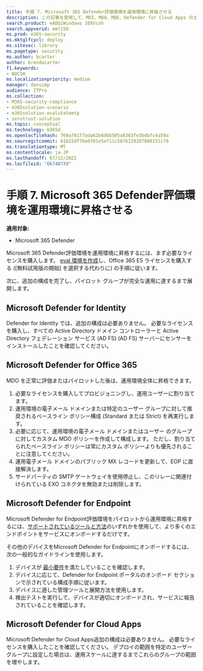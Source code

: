 ```yaml
---
title: 手順 7. Microsoft 365 Defender評価環境を運用環境に昇格させる
description: この記事を使用して、MDI、MDO、MDE、Defender for Cloud Apps のエベルを、Microsoft 365 Defenderまたは M365D のライブ環境に昇格させます。
search.product: eADQiWindows 10XVcnh
search.appverid: met150
ms.prod: m365-security
ms.mktglfcycl: deploy
ms.sitesec: library
ms.pagetype: security
ms.author: bcarter
author: brendacarter
f1.keywords:
- NOCSH
ms.localizationpriority: medium
manager: dansimp
audience: ITPro
ms.collection:
- M365-security-compliance
- m365solution-scenario
- m365solution-evalutatemtp
- zerotrust-solution
ms.topic: conceptual
ms.technology: m365d
ms.openlocfilehash: 769a70177ada62b4dbb505a8363fe3bdbfc4a59a
ms.sourcegitcommit: 61b22df76e0f81e5ef11c587b129287886151c79
ms.translationtype: MT
ms.contentlocale: ja-JP
ms.lasthandoff: 07/12/2022
ms.locfileid: "66748739"
---
```

# <a name="step-7-promote-your-microsoft-365-defender-evaluation-environment-to-production"></a>手順 7. Microsoft 365 Defender評価環境を運用環境に昇格させる

**適用対象:**
- Microsoft 365 Defender

Microsoft 365 Defender評価環境を運用環境に昇格するには、まず必要なライセンスを購入します。 [eval 環境を作成](eval-create-eval-environment.md)し、Office 365 E5 ライセンスを購入する ([無料試用版の開始] を選択する代わりに) の手順に従います。

次に、追加の構成を完了し、パイロット グループが完全な運用に達するまで展開します。

## <a name="microsoft-defender-for-identity"></a>Microsoft Defender for Identity

Defender for Identity では、追加の構成は必要ありません。 必要なライセンスを購入し、すべての Active Directory ドメイン コントローラーと Active Directory フェデレーション サービス (AD FS) (AD FS) サーバーにセンサーをインストールしたことを確認してください。

## <a name="microsoft-defender-for-office-365"></a>Microsoft Defender for Office 365

MDO を正常に評価またはパイロットした後は、運用環境全体に昇格できます。

1. 必要なライセンスを購入してプロビジョニングし、運用ユーザーに割り当てます。
2. 運用環境の電子メール ドメインまたは特定のユーザー グループに対して推奨されるベースライン ポリシー構成 (Standard または Strict) を再実行します。
3. 必要に応じて、運用環境の電子メール ドメインまたはユーザー のグループに対してカスタム MDO ポリシーを作成して構成します。  ただし、割り当てられたベースライン ポリシーは常にカスタム ポリシーよりも優先されることに注意してください。
4. 運用電子メール ドメインのパブリック MX レコードを更新して、EOP に直接解決します。
5. サードパーティの SMTP ゲートウェイを使用停止し、このリレーに関連付けられている EXO コネクタを無効または削除します。

## <a name="microsoft-defender-for-endpoint"></a>Microsoft Defender for Endpoint

Microsoft Defender for Endpoint評価環境をパイロットから運用環境に昇格するには、[サポートされているツールと方法](../defender-endpoint/onboard-configure.md)のいずれかを使用して、より多くのエンドポイントをサービスにオンボードするだけです。

その他のデバイスをMicrosoft Defender for Endpointにオンボードするには、次の一般的なガイドラインを使用します。

1. デバイスが [最小要件](../defender-endpoint/minimum-requirements.md)を満たしていることを確認します。
2. デバイスに応じて、Defender for Endpoint ポータルのオンボード セクションで示されている構成手順に従います。
3. デバイスに適した管理ツールと展開方法を使用します。
4. 検出テストを実行して、デバイスが適切にオンボードされ、サービスに報告されていることを確認します。

## <a name="microsoft-defender-for-cloud-apps"></a>Microsoft Defender for Cloud Apps

Microsoft Defender for Cloud Apps追加の構成は必要ありません。 必要なライセンスを購入したことを確認してください。 デプロイの範囲を特定のユーザー グループに設定した場合は、運用スケールに達するまでこれらのグループの範囲を増やします。
